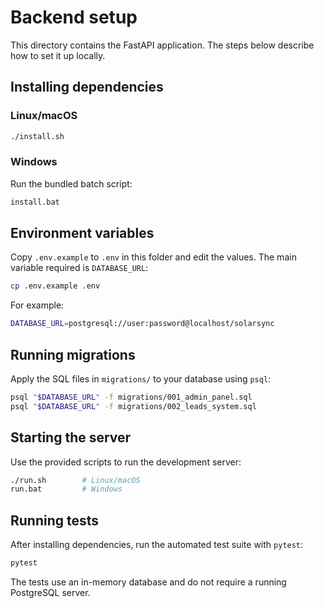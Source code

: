 # Backend setup

This directory contains the FastAPI application. The steps below describe how to
set it up locally.

## Installing dependencies

### Linux/macOS

```bash
./install.sh
```

### Windows

Run the bundled batch script:

```cmd
install.bat
```

## Environment variables

Copy `.env.example` to `.env` in this folder and edit the values. The main
variable required is `DATABASE_URL`:

```bash
cp .env.example .env
```

For example:

```bash
DATABASE_URL=postgresql://user:password@localhost/solarsync
```

## Running migrations

Apply the SQL files in `migrations/` to your database using `psql`:

```bash
psql "$DATABASE_URL" -f migrations/001_admin_panel.sql
psql "$DATABASE_URL" -f migrations/002_leads_system.sql
```

## Starting the server

Use the provided scripts to run the development server:

```bash
./run.sh        # Linux/macOS
run.bat         # Windows
```


## Running tests

After installing dependencies, run the automated test suite with `pytest`:

```bash
pytest
```

The tests use an in-memory database and do not require a running PostgreSQL server.
